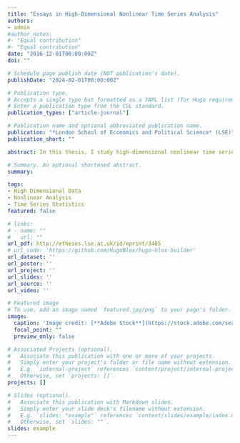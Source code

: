```yaml
---
title: "Essays in High-Dimensional Nonlinear Time Series Analysis"
authors:
- admin
#author_notes:
#- "Equal contribution"
#- "Equal contribution"
date: "2016-12-01T00:00:00Z"
doi: ""

# Schedule page publish date (NOT publication's date).
publishDate: "2024-02-01T00:00:00Z"

# Publication type.
# Accepts a single type but formatted as a YAML list (for Hugo requirements).
# Enter a publication type from the CSL standard.
publication_types: ["article-journal"]

# Publication name and optional abbreviated publication name.
publication: "*London School of Economics and Political Science* (LSE)"
publication_short: ""

abstract: In this thesis, I study high-dimensional nonlinear time series analysis, and its applications in financial forecasting and identifying risk in highly interconnected financial networks. The first chapter is devoted to the testing for nonlinearity in financial time series. I present a tentative classification of the various linearity tests that have been proposed in the literature. Then I investigate nonlinear features of real financial series to determine if the data justify the use of nonlinear techniques, such as those inspired by machine learning theories. In Chapter 3 & 5, I develop forecasting strategies with a high-dimensional panel of predictors while considering nonlinear dynamics. Combining these two elements is a developing area of research. In the third chapter, I propose a nonlinear generalization of the statistical factor models. As a first step, factor estimation, I employ an auto-associative neural network to estimate nonlinear factors from predictors. In the second step, forecasting equation, I apply a nonlinear function -feedforward neural networkon estimated factors for prediction. I show that these features can go beyond covariance analysis and enhance forecast accuracy. I apply this approach to forecast equity returns, and show that capturing nonlinear dynamics between equities significantly improves the quality of forecasts over current univariate and multivariate factor models. In Chapter 5, I propose a high-dimensional learning based on a shrinkage estimation of a backpropagation algorithm for skip-layer neural networks. This thesis emphasizes that linear models can be represented as special cases of these two aforementioned models, which basically means that if there is no nonlinearity between series, the proposed models will reduce to a linear model. This thesis also includes a chapter (chapter 4, with Negar Kiyavash and Seyedjalal Etesami), which in this chapter, we propose a new approach for identifying and measuring systemic risk in financial networks by introducing a nonlinearly modified Granger-causality network based on directed information graphs. The suggested method allows for nonlinearity and has predictive power over future economic activity through a time-varying network of interconnections. We apply the method to the daily returns of U.S. financial Institutions including banks, brokers and insurance companiesto identifythe level of systemic risk inthe financial sector and the contribution of each financial institution.

# Summary. An optional shortened abstract.
summary:

tags:
- High Dimensional Data
- Nonlinear Analysis
- Time Series Statistics
featured: false

# links:
# - name: ""
#   url: ""
url_pdf: http://etheses.lse.ac.uk/id/eprint/3485
# url_code: 'https://github.com/HugoBlox/hugo-blox-builder'
url_dataset: ''
url_poster: ''
url_project: ''
url_slides: ''
url_source: ''
url_video: ''

# Featured image
# To use, add an image named `featured.jpg/png` to your page's folder. 
image:
  caption: 'Image credit: [**Adobe Stock**](https://stock.adobe.com/search?k=%22time+series%22&asset_id=627002709)'
  focal_point: ""
  preview_only: false

# Associated Projects (optional).
#   Associate this publication with one or more of your projects.
#   Simply enter your project's folder or file name without extension.
#   E.g. `internal-project` references `content/project/internal-project/index.md`.
#   Otherwise, set `projects: []`.
projects: []

# Slides (optional).
#   Associate this publication with Markdown slides.
#   Simply enter your slide deck's filename without extension.
#   E.g. `slides: "example"` references `content/slides/example/index.md`.
#   Otherwise, set `slides: ""`.
slides: example
---
```


<!--{{% callout note %}}
#Click the *Cite* button above to demo the feature to enable visitors to import publication metadata into their reference management software.
#{{% /callout %}}

#{{% callout note %}}
#Create your slides in Markdown - click the *Slides* button to check out the example.
#{{% /callout %}}

#Add the publication's **full text** or **supplementary notes** here. You can use rich formatting such as including [code, math, and images](https://docs.hugoblox.com/content/writing-markdown-latex/).
--->
